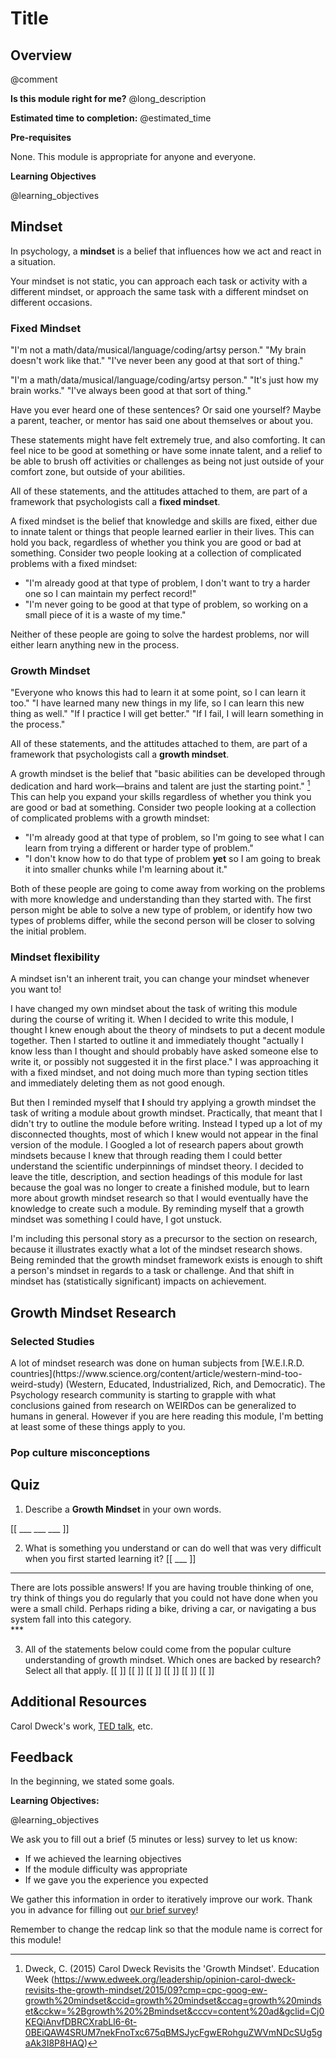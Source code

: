 <!--

author:   Elizabeth Drellich
email:    drelliche@chop.edu
version:  0.0.1
module_template_version: 2.0.0
language: en
narrator: UK English Female
title: Learning to Learn: Growth Mindset
comment:  What is a growth mindset is and how can it help you learn?
long_description: Learning new things can be hard work. Having an attitude that struggle and failure are not setbacks but a valuable part of the learning process can help you learn more. Yes, this sounds like a TED talk, and it is, but it is also a well studied area of metacognition. This module will introduce you to the concept of the growth mindset, present some of the research behind it, and give you some concrete steps to implement in your learning.

estimated_time: This is rough guess of how long it might take a learner to work through the module. It will print under "Estimated time to completion" in the overview


@learning_objectives  

After completion of this module, learners will be able to:

- define "Growth Mindset"
- identify times when having a growth mindset has helped them learn or do new things
- differentiate between the popular culture idea of "Growth Mindset" and what the research shows.

@end

link:  https://chop-dbhi-arcus-education-website-assets.s3.amazonaws.com/css/styles.css

script: https://kit.fontawesome.com/83b2343bd4.js

-->

# Title

<div class = "overview">

## Overview
@comment

**Is this module right for me?** @long_description

**Estimated time to completion:** @estimated_time

**Pre-requisites**

None. This module is appropriate for anyone and everyone.

**Learning Objectives**

@learning_objectives

</div>

## Mindset

In psychology, a **mindset** is a belief that influences how we act and react in a situation.

Your mindset is not static, you can approach each task or activity with a different mindset, or approach the same task with a different mindset on different occasions.

### Fixed Mindset

"I'm not a math/data/musical/language/coding/artsy person."
"My brain doesn't work like that."
"I've never been any good at that sort of thing."

"I'm a math/data/musical/language/coding/artsy person."
"It's just how my brain works."
"I've always been good at that sort of thing."

Have you ever heard one of these sentences? Or said one yourself? Maybe a parent, teacher, or mentor has said one about themselves or about you.

These statements might have felt extremely true, and also comforting. It can feel nice to be good at something or have some innate talent, and a relief to be able to brush off activities or challenges as being not just outside of your comfort zone, but outside of your abilities.

All of these statements, and the attitudes attached to them, are part of a framework that psychologists call a **fixed mindset**.

A fixed mindset is the belief that knowledge and skills are fixed, either due to innate talent or things that people learned earlier in their lives. This can hold you back, regardless of whether you think you are good or bad at something. Consider two people looking at a collection of complicated problems with a fixed mindset:

- "I'm already good at that type of problem, I don't want to try a harder one so I can maintain my perfect record!"
- "I'm never going to be good at that type of problem, so working on a small piece of it is a waste of my time."

Neither of these people are going to solve the hardest problems, nor will either learn anything new in the process.

### Growth Mindset

"Everyone who knows this had to learn it at some point, so I can learn it too."
"I have learned many new things in my life, so I can learn this new thing as well."
"If I practice I will get better."
"If I fail, I will learn something in the process."

All of these statements, and the attitudes attached to them, are part of a framework that psychologists call a **growth mindset**.

A growth mindset is the belief that "basic abilities can be developed through dedication and hard work—brains and talent are just the starting point." [^1] This can help you expand your skills regardless of whether you think you are good or bad at something. Consider two people looking at a collection of complicated problems with a growth mindset:

- "I'm already good at that type of problem, so I'm going to see what I can learn from trying a different or harder type of problem."
- "I don't know how to do that type of problem **yet** so I am going to break it into smaller chunks while I'm learning about it."

Both of these people are going to come away from working on the problems with more knowledge and understanding than they started with. The first person might be able to solve a new type of problem, or identify how two types of problems differ, while the second person will be closer to solving the initial problem.

[^1]: Dweck, C. (2015) Carol Dweck Revisits the 'Growth Mindset'. Education Week (https://www.edweek.org/leadership/opinion-carol-dweck-revisits-the-growth-mindset/2015/09?cmp=cpc-goog-ew-growth%20mindset&ccid=growth%20mindset&ccag=growth%20mindset&cckw=%2Bgrowth%20%2Bmindset&cccv=content%20ad&gclid=Cj0KEQiAnvfDBRCXrabLl6-6t-0BEiQAW4SRUM7nekFnoTxc675qBMSJycFgwERohguZWVmNDcSUg5gaAk3I8P8HAQ)

### Mindset flexibility

A mindset isn't an inherent trait, you can change your mindset whenever you want to!

I have changed my own mindset about the task of writing this module during the course of writing it. When I decided to write this module, I thought I knew enough about the theory of mindsets to put a decent module together. Then I started to outline it and immediately thought "actually I know less than I thought and should probably have asked someone else to write it, or possibly not suggested it in the first place." I was approaching it with a fixed mindset, and not doing much more than typing section titles and immediately deleting them as not good enough.

But then I reminded myself that **I** should try applying a growth mindset the task of writing a module about growth mindset. Practically, that meant that I didn't try to outline the module before writing. Instead I typed up a lot of my disconnected thoughts, most of which I knew would not appear in the final version of the module. I Googled a lot of research papers about growth mindsets because I knew that through reading them I could better understand the scientific underpinnings of mindset theory. I decided to leave the title, description, and section headings of this module for last because the goal was no longer to create a finished module, but to learn more about growth mindset research so that I would eventually have the knowledge to create such a module. By reminding myself that a growth mindset was something I could have, I got unstuck.

I'm including this personal story as a precursor to the section on research, because it illustrates exactly what a lot of the mindset research shows. Being reminded that the growth mindset framework exists is enough to shift a person's mindset in regards to a task or challenge. And that shift in mindset has (statistically significant) impacts on achievement.

## Growth Mindset Research




### Selected Studies


<div class = "learnmore">
A lot of mindset research was done on human subjects from [W.E.I.R.D. countries](https://www.science.org/content/article/western-mind-too-weird-study) (Western, Educated, Industrialized, Rich, and Democratic). The Psychology research community is starting to grapple with what conclusions gained from research on WEIRDos can be generalized to humans in general. However if you are here reading this module, I'm betting at least some of these things apply to you.
</div>

### Pop culture misconceptions



## Quiz

1. Describe a **Growth Mindset** in your own words.

[[ ___ ___ ___ ]]

2. What is something you understand or can do well that was very difficult when you first started learning it?
[[ ___ ]]
***
<div class = "answer">
There are lots possible answers! If you are having trouble thinking of one, try think of things you do regularly that you could not have done when you were a small child. Perhaps riding a bike, driving a car, or navigating a bus system fall into this category.
</div>
***

3. All of the statements below could come from the popular culture understanding of growth mindset. Which ones are backed by research? Select all that apply.
[[ ]]
[[ ]]
[[ ]]
[[ ]]
[[ ]]
[[ ]]


## Additional Resources
Carol Dweck's work, [TED talk](https://www.ted.com/talks/carol_dweck_the_power_of_believing_that_you_can_improve), etc.


## Feedback

In the beginning, we stated some goals.

**Learning Objectives:**

@learning_objectives

We ask you to fill out a brief (5 minutes or less) survey to let us know:

* If we achieved the learning objectives
* If the module difficulty was appropriate
* If we gave you the experience you expected

We gather this information in order to iteratively improve our work.  Thank you in advance for filling out [our brief survey](https://redcap.chop.edu/surveys/?s=KHTXCXJJ93&module_name=%22Learning+to+Learn+Growth+Mindset%22)!

Remember to change the redcap link so that the module name is correct for this module!
